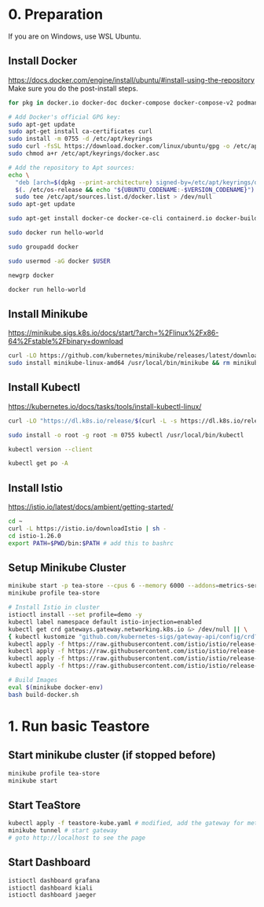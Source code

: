 # 0. Preparation
If you are on Windows, use WSL Ubuntu.
## Install Docker
https://docs.docker.com/engine/install/ubuntu/#install-using-the-repository
Make sure you do the post-install steps.
```bash
for pkg in docker.io docker-doc docker-compose docker-compose-v2 podman-docker containerd runc; do sudo apt-get remove $pkg; done

# Add Docker's official GPG key:
sudo apt-get update
sudo apt-get install ca-certificates curl
sudo install -m 0755 -d /etc/apt/keyrings
sudo curl -fsSL https://download.docker.com/linux/ubuntu/gpg -o /etc/apt/keyrings/docker.asc
sudo chmod a+r /etc/apt/keyrings/docker.asc

# Add the repository to Apt sources:
echo \
  "deb [arch=$(dpkg --print-architecture) signed-by=/etc/apt/keyrings/docker.asc] https://download.docker.com/linux/ubuntu \
  $(. /etc/os-release && echo "${UBUNTU_CODENAME:-$VERSION_CODENAME}") stable" | \
  sudo tee /etc/apt/sources.list.d/docker.list > /dev/null
sudo apt-get update

sudo apt-get install docker-ce docker-ce-cli containerd.io docker-buildx-plugin docker-compose-plugin

sudo docker run hello-world

sudo groupadd docker

sudo usermod -aG docker $USER

newgrp docker

docker run hello-world
```

## Install Minikube
https://minikube.sigs.k8s.io/docs/start/?arch=%2Flinux%2Fx86-64%2Fstable%2Fbinary+download
```bash
curl -LO https://github.com/kubernetes/minikube/releases/latest/download/minikube-linux-amd64
sudo install minikube-linux-amd64 /usr/local/bin/minikube && rm minikube-linux-amd64
```

## Install Kubectl
https://kubernetes.io/docs/tasks/tools/install-kubectl-linux/
```bash
curl -LO "https://dl.k8s.io/release/$(curl -L -s https://dl.k8s.io/release/stable.txt)/bin/linux/amd64/kubectl"

sudo install -o root -g root -m 0755 kubectl /usr/local/bin/kubectl

kubectl version --client

kubectl get po -A
```

## Install Istio
https://istio.io/latest/docs/ambient/getting-started/
```bash
cd ~
curl -L https://istio.io/downloadIstio | sh -
cd istio-1.26.0
export PATH=$PWD/bin:$PATH # add this to bashrc
```

## Setup Minikube Cluster
```bash
minikube start -p tea-store --cpus 6 --memory 6000 --addons=metrics-server # minikube addons enable metrics-server
minikube profile tea-store

# Install Istio in cluster
istioctl install --set profile=demo -y
kubectl label namespace default istio-injection=enabled
kubectl get crd gateways.gateway.networking.k8s.io &> /dev/null || \
{ kubectl kustomize "github.com/kubernetes-sigs/gateway-api/config/crd?ref=v1.3.0-rc.1" | kubectl apply -f -; }
kubectl apply -f https://raw.githubusercontent.com/istio/istio/release-1.26/samples/addons/grafana.yaml
kubectl apply -f https://raw.githubusercontent.com/istio/istio/release-1.26/samples/addons/prometheus.yaml
kubectl apply -f https://raw.githubusercontent.com/istio/istio/release-1.26/samples/addons/kiali.yaml
kubectl apply -f https://raw.githubusercontent.com/istio/istio/release-1.26/samples/addons/jaeger.yaml

# Build Images
eval $(minikube docker-env)
bash build-docker.sh
```

# 1. Run basic Teastore
## Start minikube cluster (if stopped before)
```bash
minikube profile tea-store
minikube start 
```

## Start TeaStore
```bash
kubectl apply -f teastore-kube.yaml # modified, add the gateway for metrics
minikube tunnel # start gateway
# goto http://localhost to see the page
```

## Start Dashboard
```bash
istioctl dashboard grafana
istioctl dashboard kiali
istioctl dashboard jaeger
```

